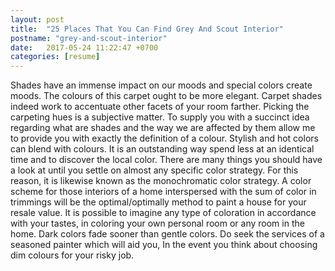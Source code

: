 ```yaml
---
layout: post
title:  "25 Places That You Can Find Grey And Scout Interior"
postname: "grey-and-scout-interior"
date:   2017-05-24 11:22:47 +0700
categories: [resume]
---
```

Shades have an immense impact on our moods and special colors create moods. The colours of this carpet ought to be more elegant. Carpet shades indeed work to accentuate other facets of your room farther. Picking the carpeting hues is a subjective matter. To supply you with a succinct idea regarding what are shades and the way we are affected by them allow me to provide you with exactly the definition of a colour. Stylish and hot colors can blend with colours. It is an outstanding way spend less at an identical time and to discover the local color. There are many things you should have a look at until you settle on almost any specific color strategy. For this reason, it is likewise known as the monochromatic color strategy. A color scheme for those interiors of a home interspersed with the sum of color in trimmings will be the optimal/optimally method to paint a house for your resale value. It is possible to imagine any type of coloration in accordance with your tastes, in coloring your own personal room or any room in the home. Dark colors fade sooner than gentle colors. Do seek the services of a seasoned painter which will aid you, In the event you think about choosing dim colours for your risky job.

